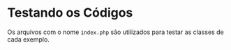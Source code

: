 # Testando os Códigos
Os arquivos com o nome ```index.php``` são utilizados para testar as classes de cada exemplo.